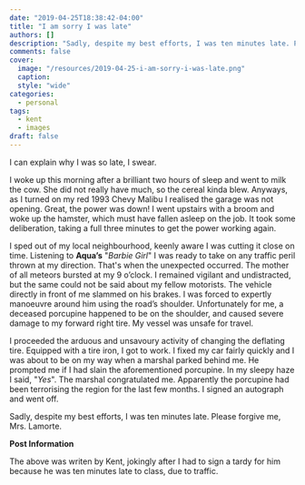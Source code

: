 ```yaml
---
date: "2019-04-25T18:38:42-04:00"
title: "I am sorry I was late"
authors: []
description: "Sadly, despite my best efforts, I was ten minutes late. Please forgive me, Mrs. Lamorte."
comments: false
cover:
  image: "/resources/2019-04-25-i-am-sorry-i-was-late.png"
  caption:
  style: "wide"
categories:
  - personal
tags:
  - kent
  - images
draft: false
---
```


I can explain why I was so late, I swear.

I woke up this morning after a brilliant two hours of sleep and went to milk the cow. She did not really have much, so the cereal kinda blew. Anyways, as I turned on my red 1993 Chevy Malibu I realised the garage was not opening. Great, the power was down! I went upstairs with a broom and woke up the hamster,  which must have fallen asleep on the job. It took some deliberation, taking a full three minutes to get the power working again.

I sped out of my local neighbourhood,  keenly aware I was cutting it close on time. Listening to **Aqua’s** "*Barbie Girl*" I was ready to take on any traffic peril thrown at my direction. That's when the unexpected occurred. The mother of all meteors bursted at my 9 o’clock. I remained vigilant and undistracted, but the same could not be said about my fellow motorists. The vehicle directly in front of me slammed on his brakes. I was forced to expertly manoeuvre around him using the road’s shoulder. Unfortunately for me, a deceased porcupine happened to be on the shoulder, and caused severe damage to my forward right tire. My vessel was unsafe for travel.

I proceeded the arduous and unsavoury activity of changing the deflating tire. Equipped with a tire iron, I got to work. I fixed my car fairly quickly and I was about to be on my way when a marshal parked behind me. He prompted me if I had slain the aforementioned porcupine. In my sleepy haze I said, "*Yes*". The marshal congratulated me. Apparently the porcupine had been terrorising the region for the last few months. I signed an autograph and went off. 

Sadly, despite my best efforts, I was ten minutes late. Please forgive me, Mrs. Lamorte.

<strong class="note_update">Post Information</strong>

The above was writen by Kent, jokingly after I had to sign a tardy for him because he was ten minutes late to class, due to traffic.